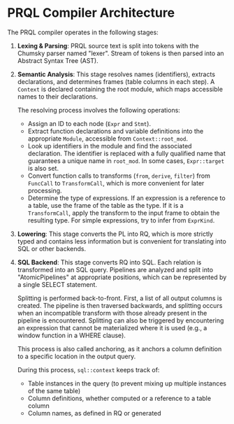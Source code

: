 # PRQL Compiler Architecture

The PRQL compiler operates in the following stages:

1. **Lexing & Parsing**: PRQL source text is split into tokens with the Chumsky parser named "lexer". Stream of tokens is then parsed into an Abstract Syntax Tree (AST).

2. **Semantic Analysis**: This stage resolves names (identifiers), extracts
   declarations, and determines frames (table columns in each step). A `Context`
   is declared containing the root module, which maps accessible names to their
   declarations.

   The resolving process involves the following operations:

   - Assign an ID to each node (`Expr` and `Stmt`).
   - Extract function declarations and variable definitions into the appropriate
     `Module`, accessible from `Context::root_mod`.
   - Look up identifiers in the module and find the associated declaration. The
     identifier is replaced with a fully qualified name that guarantees a unique
     name in `root_mod`. In some cases, `Expr::target` is also set.
   - Convert function calls to transforms (`from`, `derive`, `filter`) from
     `FuncCall` to `TransformCall`, which is more convenient for later
     processing.
   - Determine the type of expressions. If an expression is a reference to a
     table, use the frame of the table as the type. If it is a `TransformCall`,
     apply the transform to the input frame to obtain the resulting type. For
     simple expressions, try to infer from `ExprKind`.

3. **Lowering**: This stage converts the PL into RQ, which is more strictly
   typed and contains less information but is convenient for translating into
   SQL or other backends.

4. **SQL Backend**: This stage converts RQ into SQL. Each relation is
   transformed into an SQL query. Pipelines are analyzed and split into
   "AtomicPipelines" at appropriate positions, which can be represented by a
   single SELECT statement.

   Splitting is performed back-to-front. First, a list of all output columns is
   created. The pipeline is then traversed backwards, and splitting occurs when
   an incompatible transform with those already present in the pipeline is
   encountered. Splitting can also be triggered by encountering an expression
   that cannot be materialized where it is used (e.g., a window function in a
   WHERE clause).

   This process is also called anchoring, as it anchors a column definition to a
   specific location in the output query.

   During this process, `sql::context` keeps track of:

   - Table instances in the query (to prevent mixing up multiple instances of
     the same table)
   - Column definitions, whether computed or a reference to a table column
   - Column names, as defined in RQ or generated
